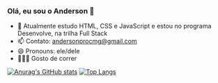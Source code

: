 ### Olá, eu sou o Anderson 👋


- 🌱 Atualmente estudo HTML, CSS e JavaScript e estou no programa Desenvolve, na trilha Full Stack
- 📫 Contato: andersonprocmg@gmail.com
- 😄 Pronouns: ele/dele
- 🏃🏻‍♂️ Gosto de correr

[![Anurag's GitHub stats](https://github-readme-stats.vercel.app/api?username=Andersonpro)](https://github.com/anuraghazra/github-readme-stats) [![Top Langs](https://github-readme-stats.vercel.app/api/top-langs/?username=Andersonpro)](https://github.com/anuraghazra/github-readme-stats)
